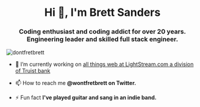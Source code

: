 <h1 align="center">Hi 👋, I'm Brett Sanders</h1>
<h3 align="center">Coding enthusiast and coding addict for over 20 years. Engineering leader and skilled full stack engineer.</h3>
<p align="left"> <img src="https://komarev.com/ghpvc/?username=dontfretbrett" alt="dontfretbrett" /> </p>

- 🔭 I’m currently working on [all things web at LightStream.com a division of Truist bank](https://www.lightstream.com)

- 📫 How to reach me **@wontfretbrett on Twitter.**

- ⚡ Fun fact **I've played guitar and sang in an indie band.**

